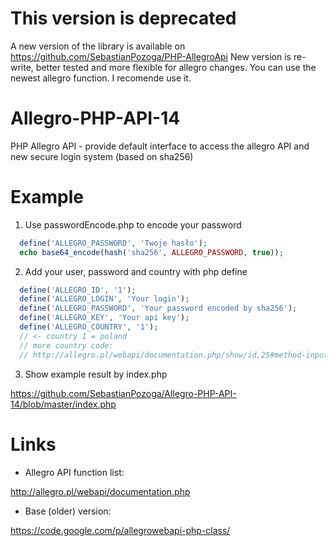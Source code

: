 This version is deprecated
==========================

A new version of the library is available on https://github.com/SebastianPozoga/PHP-AllegroApi
New version is re-write, better tested and more flexible for allegro changes. You can use the newest allegro function. I recomende use it.

Allegro-PHP-API-14
==================

PHP Allegro API - provide default interface to access the allegro API and new secure login system (based on sha256)


Example
=======

1. Use passwordEncode.php to encode your password 

`````php
  define('ALLEGRO_PASSWORD', 'Twoje hasło');
  echo base64_encode(hash('sha256', ALLEGRO_PASSWORD, true));
`````

2. Add your user, password and country with php define

`````php
  define('ALLEGRO_ID', '1');
  define('ALLEGRO_LOGIN', 'Your login');
  define('ALLEGRO_PASSWORD', 'Your password encoded by sha256');
  define('ALLEGRO_KEY', 'Your api key');
  define('ALLEGRO_COUNTRY', '1'); 
  // <- country 1 = poland
  // more country code:
  // http://allegro.pl/webapi/documentation.php/show/id,25#method-input  (PL)
`````

3. Show example result by index.php

  https://github.com/SebastianPozoga/Allegro-PHP-API-14/blob/master/index.php
  

Links
=====

* Allegro API function list: 

http://allegro.pl/webapi/documentation.php

* Base (older) version:

https://code.google.com/p/allegrowebapi-php-class/
